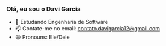 ### Olá, eu sou o Davi Garcia

- 🌱 Estudando Engenharia de Software
- 📫 Contate-me no email: contato.davigarcia12@gmail.com
- 😄 Pronouns: Ele/Dele


